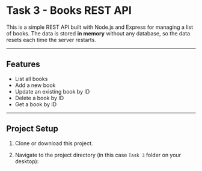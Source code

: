 # Task 3 - Books REST API

This is a simple REST API built with Node.js and Express for managing a list of books. The data is stored **in memory** without any database, so the data resets each time the server restarts.

---

## Features

- List all books
- Add a new book
- Update an existing book by ID
- Delete a book by ID
- Get a book by ID

---

## Project Setup

1. Clone or download this project.

2. Navigate to the project directory (in this case `Task 3` folder on your desktop):

